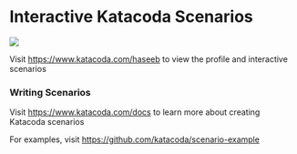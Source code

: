 # Interactive Katacoda Scenarios

[![](http://shields.katacoda.com/katacoda/haseeb/count.svg)](https://www.katacoda.com/haseeb "Get your profile on Katacoda.com")

Visit https://www.katacoda.com/haseeb to view the profile and interactive scenarios

### Writing Scenarios
Visit https://www.katacoda.com/docs to learn more about creating Katacoda scenarios

For examples, visit https://github.com/katacoda/scenario-example

